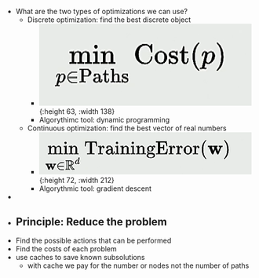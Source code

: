 - What are the two types of optimizations we can use?
	- Discrete optimization: find the best discrete object
		- ![image.png](../assets/image_1677399780663_0.png){:height 63, :width 138}
		- Algorythimc tool: dynamic programming
	- Continuous optimization: find the best vector of real numbers
		- ![image.png](../assets/image_1677399842845_0.png){:height 72, :width 212}
		- Algorythmic tool: gradient descent
-
- ## Principle: Reduce the problem
- Find the possible actions that can be performed
- Find the costs of each problem
- use caches to save known subsolutions
	- with cache we pay for the number or nodes not the number of paths